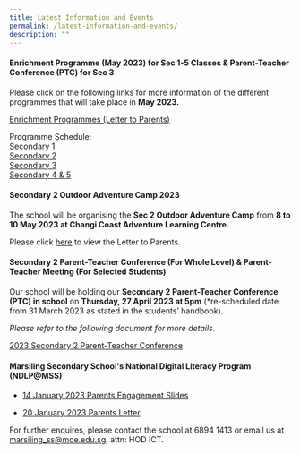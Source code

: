 ```yaml
---
title: Latest Information and Events
permalink: /latest-information-and-events/
description: ""
---
```

####   Enrichment Programme (May 2023) for Sec 1-5 Classes &amp; Parent-Teacher Conference (PTC) for Sec 3

Please click on the following links for more information of the different programmes that will take place in **May 2023.**

[Enrichment Programmes (Letter to Parents)](/files/may%202023%20programmes%20letter%20to%20parents%20may%202023%20programmes.pdf) <br>

Programme Schedule: <br>
[Secondary 1](/files/sec%201%20may%20enrichment%20programme%20schedule.pdf) <br>
[Secondary 2](/files/sec%202%20may%20enrichment%20programme%20schedule.pdf) <br>
[Secondary 3](/files/sec%203%20may%20enrichment%20programme%20schedule.pdf) <br>
[Secondary 4 &amp; 5](/files/sec%204%20and%205%20may%20enrichment%20programme%20schedule.pdf)


####   Secondary 2 Outdoor Adventure Camp 2023

The school will be organising the **Sec 2 Outdoor Adventure Camp** from **8 to 10 May 2023 at Changi Coast Adventure Learning Centre.**

Please click [here](/files/sec%202%20camp%202023%20letter%20to%20parents.pdf) to view the Letter to Parents.

####   Secondary 2 Parent-Teacher Conference (For Whole Level) &amp; Parent-Teacher Meeting (For Selected Students)

Our school will be holding our **Secondary 2 Parent-Teacher Conference (PTC) in school** on **Thursday, 27 April 2023 at 5pm** (\*re-scheduled date from 31 March 2023 as stated in the students’ handbook)**.**

_Please refer to the following document for more details._

[2023 Secondary 2 Parent-Teacher Conference](/files/2023%20secondary%202%20ptc.pdf)



#### Marsiling Secondary School's National Digital Literacy Program (NDLP@MSS) 

* [14 January 2023 Parents Engagement Slides](/files/NDLP/14-Jan-2023-PLD-Parents-engagement.pdf)

* [20 January 2023 Parents Letter]()


For further enquires, please contact the school at 6894 1413 or email us at marsiling_ss@moe.edu.sg, attn: HOD ICT.